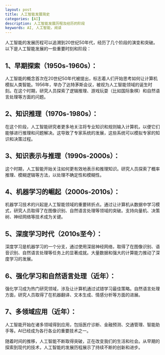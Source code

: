 ```yaml
---
layout: post
title: 人工智能发展简史
categories: [AI]
description: 人工智能发展历程及经历的阶段
keywords: AI, 人工智能，阅读
---
```


人工智能的发展历程可以追溯到20世纪50年代，经历了几个阶段的演变和突破。以下是人工智能发展的一些重要时刻和阶段：

## 1、早期探索（1950s-1960s）： 

人工智能的概念首次在20世纪50年代被提出，标志着人们开始思考如何让计算机模拟人类智能。1956年，举办了达特茅斯会议，被视为人工智能领域的诞生时刻。在这个时期，研究人员探索了逻辑推理、游戏玩耍（比如国际象棋）和自然语言处理等方面的问题。

## 2、知识推理（1970s-1980s）： 

在这个阶段，人工智能研究者更多地关注将专业知识和规则输入计算机，以便它们能够进行推理和问题解决。这导致了专家系统的发展，这些系统可以模拟专家的知识和决策过程。

## 3、知识表示与推理（1990s-2000s）： 

这个时期，人工智能开始关注如何更有效地表示和推理知识。研究人员探索了概率推理、模糊逻辑等方法，以处理不确定性和模糊性。

## 4、机器学习的崛起（2000s-2010s）： 

机器学习技术的兴起是人工智能领域的重要转折点。通过让计算机从数据中学习模式，研究人员取得了在图像识别、自然语言处理等领域的突破。支持向量机、决策树、神经网络等技术成为关键。

## 5、深度学习时代（2010s至今）： 

深度学习是机器学习的一个分支，通过使用深层神经网络，取得了在图像识别、语音识别、自然语言处理等任务上的显著成就。大量数据和强大的计算能力推动了深度学习的发展。

## 6、强化学习和自然语言处理（近年）： 

强化学习成为热门研究领域，涉及让计算机通过试错学习最佳策略。自然语言处理方面，研究人员取得了在机器翻译、文本生成、情感分析等方面的进展。

## 7、多领域应用（近年）： 

人工智能开始在诸多领域得到应用，包括医疗诊断、金融预测、交通管理、智能助手等。AI已经成为各行各业的重要技术之一。

随着时间的推移，人工智能不断取得突破，正在改变我们的生活和社会。从早期的探索到现代的技术，人工智能的发展历程展示了持续不断的创新和进步。
